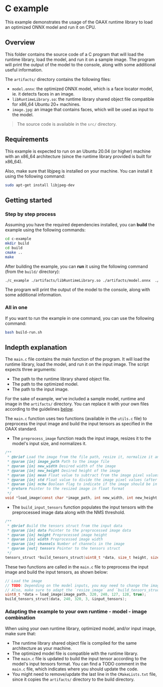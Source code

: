 # C example

This example demonstrates the usage of the OAAX runtime library to load an optimized ONNX model and run it on CPU.

## Overview

This folder contains the source code of a C program that will load the runtime library, load the model, and run it on a
sample image.
The program will print the output of the model to the console, along with some additional useful information.

The `artifacts/` directory contains the following files:

- `model.onnx`: the optimized ONNX model, which is a face locator model, ie. it detects faces in an image.
- `libRuntimeLibrary.so`: the runtime library shared object file compatible for x86_64 Ubuntu 20+ machines.
- `image.jpg`: an image that contains faces, which will be used as input to the model.

> The source code is available in the `src/` directory.

## Requirements

This example is expected to run on an Ubuntu 20.04 (or higher) machine with an x86_64 architecture (since the runtime
library provided is built for x86_64).

Also, make sure that libjpeg is installed on your machine. You can install it using the following command:

```bash
sudo apt-get install libjpeg-dev
```

## Getting started

### Step by step process

Assuming you have the required dependencies installed, you can **build** the example using the following commands:

```bash
cd c-example
mkdir build
cd build
cmake ..
make
```

After building the example, you can **run** it using the following command (from the `build/` directory):

```bash
./c_example ./artifacts/libRuntimeLibrary.so ./artifacts/model.onnx  ./artifacts/image.jpg
```

The program will print the output of the model to the console, along with some additional information.

### All in one

If you want to run the example in one command, you can use the following command:

```bash
bash build-run.sh
```

## Indepth explanation

The `main.c` file contains the main function of the program. It will load the runtime library, load the model, and run
it on the input image. The script expects three arguments:

- The path to the runtime library shared object file.
- The path to the optimized model.
- The path to the input image.

For the sake of example, we've included a sample model, runtime and image in the `artifacts/` directory.
You can replace it with your own files according to the
guidelines [below](#adapting-the-example-to-your-own-runtime---model---image-combination).

The `main.c` function uses two functions (available in the `utils.c` file) to preprocess the input image and build the
input tensors as specified in the OAAX standard.

- The `preprocess_image` function reads the input image, resizes it to the model's input size, and normalizes it.

```c
/**
 * @brief Load the image from the file path, resize it, normalize it and convert it to float.
 * @param [in] image_path Path to the image file
 * @param [in] new_width Desired width of the image
 * @param [in] new_height Desired height of the image
 * @param [in] mean Float value to subtract from the image pixel values
 * @param [in] std Float value to divide the image pixel values (after mean subtraction)
 * @param [in] nchw Boolean flag to indicate if the image should be in NCHW or NHWC format
 * @return Pointer to the resized image in float format
 */
void *load_image(const char *image_path, int new_width, int new_height, float mean, float std, bool nchw);
```

- The `build_input_tensors` function populates the input tensors with the preprocessed image data along with the NMS
  threshold.

```c
/**
 * @brief Build the tensors struct from the input data
 * @param [in] data Pointer to the preprocessed image data
 * @param [in] height Preprocessed image height
 * @param [in] width Preprocessed image width
 * @param [in] channels Number of channels in the image
 * @param [out] tensors Pointer to the tensors struct
 */
tensors_struct *build_tensors_struct(uint8_t *data, size_t height, size_t width, size_t channels);
```

These two functions are called in the `main.c` file to preprocess the input image and build the input tensors, as shown
below:

```c
// Load the image
// TODO: Depending on the model inputs, you may need to change the image size, mean, std and the tensors struct
// Also, make sure to adapt the `resize_image` and `build_tensors_struct` function to your needs
uint8_t *data = load_image(image_path, 320, 240, 127, 128, true);
build_tensors_struct(data, 240, 320, 3, &input_tensors);
```

### Adapting the example to your own runtime - model - image combination

When using your own runtime library, optimized model, and/or input image, make sure that:

- The runtime library shared object file is compiled for the same architecture as your machine.
- The optimized model file is compatible with the runtime library.
- The `main.c` file is updated to build the input tensor according to the model's input tensors format. You can find a
  TODO
  comment in the `main.c` file, which indicates where you should update the code.
- You might need to remove/update the last line in the `CMakeLists.txt` file, since it copies the `artifacts/` directory
  to the build directory.